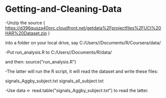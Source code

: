 # Getting-and-Cleaning-Data


-Unzip the source ( https://d396qusza40orc.cloudfront.net/getdata%2Fprojectfiles%2FUCI%20HAR%20Dataset.zip )

into a folder on your local drive, say C:/Users/<YourName>/Documents/R/Coursera/data/

-Put run_analysis.R to C:/Users/<YourName>/Documents/R/data/

and then: source("run_analysis.R")

-The latter will run the R script, it will read the dataset and write these files:

signals_Aggby_subject.txt
signals_all_subject.txt

-Use data <- read.table("signals_Aggby_subject.txt") to read the latter.  

